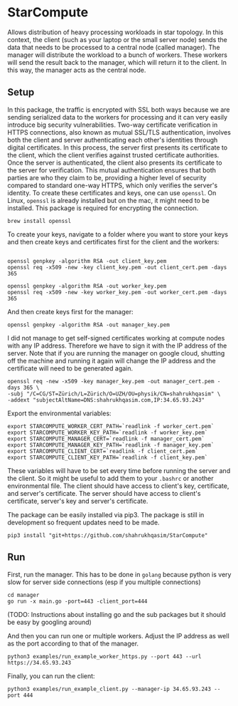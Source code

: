 # StarCompute

Allows distribution of heavy processing workloads in star topology. In this context, the client (such as your laptop or
the small server node) sends the data that needs to be processed to a central node (called manager). The manager will
distribute the workload to a bunch of workers. These workers will send the result back to the manager, which will return
it to the client. In this way, the manager acts as the central node.

## Setup

In this package, the traffic is encrypted with SSL both ways because we are sending serialized data to the workers for
processing and it can very easily introduce big security vulnerabilities. Two-way certificate verification in HTTPS
connections, also known as mutual SSL/TLS authentication, involves both the client and server authenticating each
other's identities through digital certificates. In this process, the server first presents its certificate to the
client, which the client verifies against trusted certificate authorities. Once the server is authenticated, the
client also presents its certificate to the server for verification. This mutual authentication ensures that both
parties are who they claim to be, providing a higher level of security compared to standard one-way HTTPS, which only
verifies the server's identity. To create these certificates and keys, one can use `openssl`. On Linux, `openssl` is
already installed but on the mac, it might need to be installed. This package is required for encrypting the connection.
```
brew install openssl
```

To create your keys, navigate to a folder where you want to store your keys and then create keys and certificates first
for the client and the workers:
```

openssl genpkey -algorithm RSA -out client_key.pem
openssl req -x509 -new -key client_key.pem -out client_cert.pem -days 365

openssl genpkey -algorithm RSA -out worker_key.pem
openssl req -x509 -new -key worker_key.pem -out worker_cert.pem -days 365
```
And then create keys first for the manager:
```
openssl genpkey -algorithm RSA -out manager_key.pem
```

I did not manage to get self-signed certificates working at compute nodes with any IP address. Therefore we have to sign
it with the IP address of the server. Note that if you are running the manager on google cloud, shutting off the machine
and running it again will change the IP address and the certificate will need to be generated again.
```
openssl req -new -x509 -key manager_key.pem -out manager_cert.pem -days 365 \
-subj "/C=CG/ST=Zürich/L=Zürich/O=UZH/OU=physik/CN=shahrukhqasim" \
-addext "subjectAltName=DNS:shahrukhqasim.com,IP:34.65.93.243"
```



Export the environmental variables:
```
export STARCOMPUTE_WORKER_CERT_PATH=`readlink -f worker_cert.pem`
export STARCOMPUTE_WORKER_KEY_PATH=`readlink -f worker_key.pem`
export STARCOMPUTE_MANAGER_CERT=`readlink -f manager_cert.pem`
export STARCOMPUTE_MANAGER_KEY_PATH=`readlink -f manager_key.pem`
export STARCOMPUTE_CLIENT_CERT=`readlink -f client_cert.pem`
export STARCOMPUTE_CLIENT_KEY_PATH=`readlink -f client_key.pem`

```
These variables will have to be set every time before running the server and the client. So it might be useful to add
them to your `.bashrc` or another environmental file. The client should have access to client's key, certificate, and
server's certificate. The server should have access to client's certificate, server's key and server's certificate.

The package can be easily installed via pip3. The package is still in development so frequent updates need to be made.
```
pip3 install "git+https://github.com/shahrukhqasim/StarCompute"
```

## Run
First, run the manager. This has to be done in `golang` because python is very slow for server side connections (esp
if you multiple connections) 
```
cd manager
go run -x main.go -port=443 -client_port=444
```
(TODO: Instructions about installing go and the sub packages but it should be easy by googling around)

And then you can run one or multiple workers. Adjust the IP address as well as the port according to that of the
manager.
```
python3 examples/run_example_worker_https.py --port 443 --url https://34.65.93.243
```
Finally, you can run the client:
```
python3 examples/run_example_client.py --manager-ip 34.65.93.243 --port 444
```

